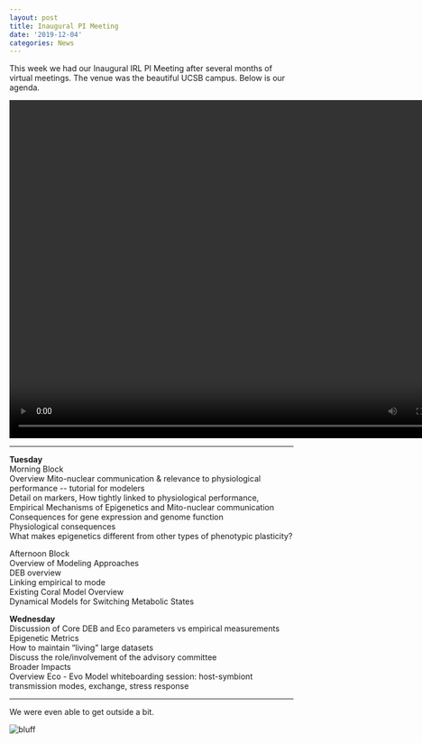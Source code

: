```yaml
---
layout: post
title: Inaugural PI Meeting
date: '2019-12-04'
categories: News
---
```


This week we had our Inaugural IRL PI Meeting after several months of virtual meetings. The venue was the beautiful UCSB campus. Below is our agenda.


<video controls="controls" width="800" height="600" 
       name="PI Chat" src="https://github.com/urol-e5/urol-e5.github.io/blob/master/images/ucsb_pi.mov"></video>



---
**Tuesday**     
Morning Block    
Overview Mito-nuclear communication & relevance to physiological performance -- tutorial for modelers     
Detail on markers, How tightly linked to physiological performance, Empirical Mechanisms of Epigenetics and Mito-nuclear communication     
Consequences for gene expression and genome function     
Physiological consequences      
What makes epigenetics different from other types of phenotypic plasticity?      

Afternoon Block    
Overview of Modeling Approaches     
DEB overview    
Linking empirical to mode    
Existing Coral Model Overview    
Dynamical Models for Switching Metabolic States   

**Wednesday**     
Discussion of Core DEB and Eco parameters vs empirical measurements    
Epigenetic Metrics   
How to maintain “living” large datasets    
Discuss the role/involvement of the advisory committee   
Broader Impacts    
Overview Eco - Evo Model whiteboarding session: host-symbiont transmission modes, exchange, stress response    


---

We were even able to get outside a bit.

![bluff](http://gannet.fish.washington.edu/seashell/snaps/Monosnap_2019-12-04_14-55-47.png)

